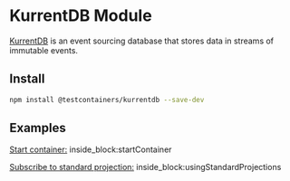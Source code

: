# KurrentDB Module

[KurrentDB](https://kurrent.io) is an event sourcing database that stores data in streams of immutable events.

## Install

```bash
npm install @testcontainers/kurrentdb --save-dev
```

## Examples

<!--codeinclude-->
[Start container:](../../packages/modules/kurrentdb/src/kurrent-container.test.ts) inside_block:startContainer
<!--/codeinclude-->

<!--codeinclude-->
[Subscribe to standard projection:](../../packages/modules/kurrentdb/src/kurrent-container.test.ts) inside_block:usingStandardProjections
<!--/codeinclude-->
